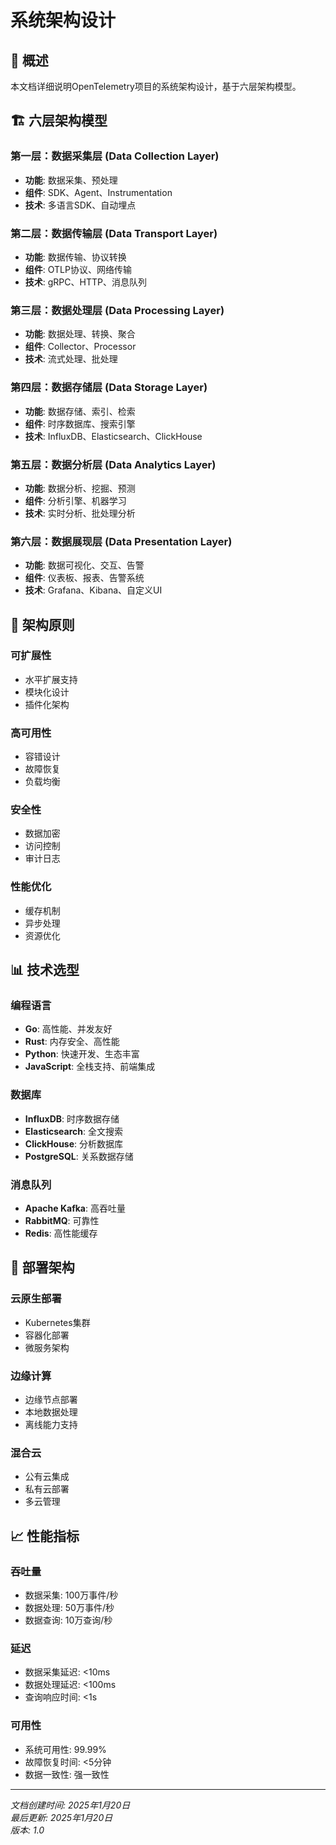 # 系统架构设计

## 🎯 概述

本文档详细说明OpenTelemetry项目的系统架构设计，基于六层架构模型。

## 🏗️ 六层架构模型

### 第一层：数据采集层 (Data Collection Layer)

- **功能**: 数据采集、预处理
- **组件**: SDK、Agent、Instrumentation
- **技术**: 多语言SDK、自动埋点

### 第二层：数据传输层 (Data Transport Layer)

- **功能**: 数据传输、协议转换
- **组件**: OTLP协议、网络传输
- **技术**: gRPC、HTTP、消息队列

### 第三层：数据处理层 (Data Processing Layer)

- **功能**: 数据处理、转换、聚合
- **组件**: Collector、Processor
- **技术**: 流式处理、批处理

### 第四层：数据存储层 (Data Storage Layer)

- **功能**: 数据存储、索引、检索
- **组件**: 时序数据库、搜索引擎
- **技术**: InfluxDB、Elasticsearch、ClickHouse

### 第五层：数据分析层 (Data Analytics Layer)

- **功能**: 数据分析、挖掘、预测
- **组件**: 分析引擎、机器学习
- **技术**: 实时分析、批处理分析

### 第六层：数据展现层 (Data Presentation Layer)

- **功能**: 数据可视化、交互、告警
- **组件**: 仪表板、报表、告警系统
- **技术**: Grafana、Kibana、自定义UI

## 🔄 架构原则

### 可扩展性

- 水平扩展支持
- 模块化设计
- 插件化架构

### 高可用性

- 容错设计
- 故障恢复
- 负载均衡

### 安全性

- 数据加密
- 访问控制
- 审计日志

### 性能优化

- 缓存机制
- 异步处理
- 资源优化

## 📊 技术选型

### 编程语言

- **Go**: 高性能、并发友好
- **Rust**: 内存安全、高性能
- **Python**: 快速开发、生态丰富
- **JavaScript**: 全栈支持、前端集成

### 数据库

- **InfluxDB**: 时序数据存储
- **Elasticsearch**: 全文搜索
- **ClickHouse**: 分析数据库
- **PostgreSQL**: 关系数据存储

### 消息队列

- **Apache Kafka**: 高吞吐量
- **RabbitMQ**: 可靠性
- **Redis**: 高性能缓存

## 🎯 部署架构

### 云原生部署

- Kubernetes集群
- 容器化部署
- 微服务架构

### 边缘计算

- 边缘节点部署
- 本地数据处理
- 离线能力支持

### 混合云

- 公有云集成
- 私有云部署
- 多云管理

## 📈 性能指标

### 吞吐量

- 数据采集: 100万事件/秒
- 数据处理: 50万事件/秒
- 数据查询: 10万查询/秒

### 延迟

- 数据采集延迟: <10ms
- 数据处理延迟: <100ms
- 查询响应时间: <1s

### 可用性

- 系统可用性: 99.99%
- 故障恢复时间: <5分钟
- 数据一致性: 强一致性

---

*文档创建时间: 2025年1月20日*  
*最后更新: 2025年1月20日*  
*版本: 1.0*
